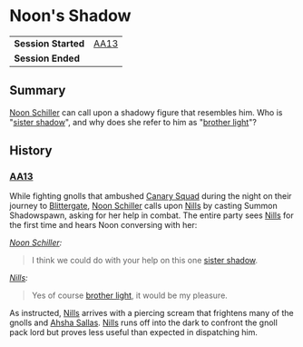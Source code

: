 # Noon's Shadow

|||
| --- | --- |
| **Session Started** | [AA13](../sessions/completed/AA13.md) | storyline.2
| **Session Ended** | |

## Summary

[Noon Schiller](../characters/noon-schiller.md) can call upon a shadowy figure that resembles him. Who is "[sister shadow](../characters/nills.md)", and why does she refer to him as "[brother light](../characters/noon-schiller.md)"?

## History

### [AA13](../sessions/completed/AA13.md)

While fighting gnolls that ambushed [Canary Squad](../organisations/astorrel/squads/canary-squad.md) during the night on their journey to [Blittergate](../places/towns/blittergate.md), [Noon Schiller](../characters/noon-schiller.md) calls upon [Nills](../characters/nills.md) by casting Summon Shadowspawn, asking for her help in combat. The entire party sees [Nills](../characters/nills.md) for the first time and hears Noon conversing with her:

*[Noon Schiller](../characters/noon-schiller.md):*
> I think we could do with your help on this one [sister shadow](../characters/nills.md).

*[Nills](../characters/nills.md):*
> Yes of course [brother light](../characters/noon-schiller.md), it would be my pleasure.

As instructed, [Nills](../characters/nills.md) arrives with a piercing scream that frightens many of the gnolls and [Ahsha Sallas](../characters/ahsha-sallas.md). [Nills](../characters/nills.md) runs off into the dark to confront the gnoll pack lord but proves less useful than expected in dispatching him.
